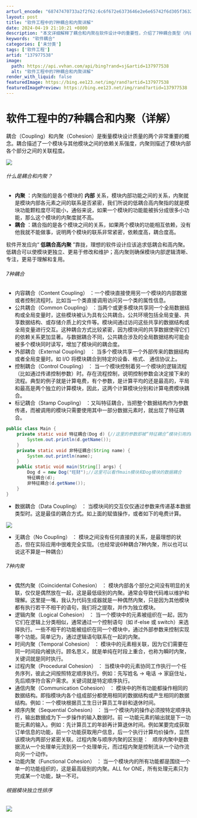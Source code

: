 ```yaml
---
arturl_encode: "68747470733a2f2f62:6c6f672e6373646e2e6e65742f6d305f36323035363233312f:61727469636c652f64657461696c732f313337393737353338"
layout: post
title: "软件工程中的7种耦合和内聚详解"
date: 2024-04-19 21:10:21 +0800
description: "本文详细解释了耦合和内聚在软件设计中的重要性，介绍了7种耦合类型（内容、公共、外部、控制、标记、数据"
keywords: "软件耦合"
categories: ['未分类']
tags: ['软件工程']
artid: "137977538"
image:
  path: https://api.vvhan.com/api/bing?rand=sj&artid=137977538
  alt: "软件工程中的7种耦合和内聚详解"
render_with_liquid: false
featuredImage: https://bing.ee123.net/img/rand?artid=137977538
featuredImagePreview: https://bing.ee123.net/img/rand?artid=137977538
---
```


# 软件工程中的7种耦合和内聚（详解）

耦合（Coupling）和内聚（Cohesion）是衡量模块设计质量的两个非常重要的概念。耦合描述了一个模块与其他模块之间的依赖关系强度，内聚则描述了模块内部各个部分之间的关联程度。

![](https://i-blog.csdnimg.cn/blog_migrate/a49ff0f6903b8a27d59d906fc12eb4f2.png)

###### 什么是耦合和内聚？

* **内聚**
  ：内聚指的是各个模块的
  **内部**
  关系，模块内部功能之间的关系，内聚就是模块内部各元素之间的联系是否紧密，我们所说的低耦合高内聚指的就是模块功能颗粒度尽可能小，通俗来说，如果一个模块的功能能被拆分成很多小功能，那么这个模块的内聚度就不高。
* **耦合**
  ：耦合指的是各个模块之间的关系，如果两个模块的功能相互依赖，没有他我就不能做事，说明两个模块的联系非常紧密，依赖度高，耦合度高。

软件开发应向“
**低耦合高内聚**
”靠拢，理想的软件设计应该追求低耦合和高内聚。低耦合可以使模块更独立、更易于修改和维护；高内聚则确保模块内部逻辑清晰、专注，更易于理解和复用。

###### 7种耦合

* 内容耦合（Content Coupling）
  ：一个模块直接使用另一个模块的内部数据或者控制流程时。比如当一个类直接调用访问另一个类的属性信息。
* 公共耦合（Common Coupling）
  ：当两个或更多模块共享同一个全局数据结构或全局变量时，这些模块被认为具有公共耦合。公共环境包括全局变量、共享数据结构、或存储介质上的文件等。模块间通过访问这些共享的数据结构或全局变量进行交互。这种耦合方式比较紧密，因为模块间的共享数据使得它们的依赖关系更加显著。与数据耦合不同，公共耦合涉及的全局数据结构可能会被多个模块同时读写，增加了模块间的耦合度。
* 外部耦合（External Coupling）
  ： 当多个模块共享一个外部传来的数据结构或者全局变量时。如 I/O 将模块耦合到特定的设备、格式、 通信协议上。
* 控制耦合（Control Coupling）
  ： 当一个模块控制着另一个模块的逻辑流程（比如通过传递控制参数）时。存在流程控制，说明控制参数会决定接下来的流程。典型的例子就是计算电费，有个参数，是计算平均的还是最高的，平局和最高是两个独立的计算模块，因此，这两个计算模块分别和计算电费模块耦合。
* 标记耦合（Stamp Coupling）
  ：又叫特征耦合，当把整个数据结构作为参数传递，而被调用的模块只需要使用其中一部分数据元素时，就出现了特征耦合。

```java
public class Main {
    private static void 特征耦合(Dog d) {//这里的参数即被“特征耦合”模块引用的Dog模块（类）的数据结构。
        System.out.println(d.getName());
    }
    private static void 非特征耦合(String name) {
        System.out.println(name);
    }
    public static void main(String[] args) {
        Dog d = new Dog("旺财");//这里可以看作main模块和Dog模块的数据耦合
        特征耦合(d);
        非特征耦合(d.getName());
    }
}
```

* 数据耦合（Data Coupling）
  ： 当模块间的交互仅仅通过参数来传递基本数据类型时。这是最佳的耦合方式。如上面的赋值操作，或者如下的电费计算。

![](https://i-blog.csdnimg.cn/blog_migrate/6839897711b069070d5891966781b524.png)

* 无耦合（No Coupling）
  ： 模块之间没有任何直接的关系，是最理想的状态，但在实际应用中很难完全实现。（也经常说6种耦合7种内聚，所以也可以说这不算是一种耦合）

###### 7种内聚

* 偶然内聚（Coincidental Cohesion）
  ： 模块内部各个部分之间没有明显的关联，仅仅是偶然放在一起，这是最低级别的内聚。通常会导致代码难以维护和理解。这里提一嘴，我认为代码生成器就是一种偶然内聚，只是因为其他模块都有执行若干不相干的语句，我们将之提取，并作为独立模块。
* 逻辑内聚（Logical Cohesion）
  ： 当一个模块中的元素被组织在一起，因为它们在逻辑上分类相似，通常通过一个控制语句（如 if-else 或 switch）来选择执行。一些不相干的功能被组织在同一个模块中，通过外部参数来控制实现哪个功能。简单记为，通过逻辑语句联系在一起的内聚。
* 时间内聚（Temporal Cohesion）
  ： 模块中的元素相关联，因为它们需要在同一时间段内被执行。顾名思义，就是单纯在时段上重合，也称为瞬时内聚，关键词就是同时执行。
* 过程内聚（Procedural Cohesion）
  ： 当模块中的元素协同工作执行一个任务序列，彼此之间按照特定顺序执行。例如：先写姓名 → 电话 → 家庭住址，先后顺序符合客户需求。关键词就是特定顺序执行。
* 通信内聚（Communication Cohesion）
  ： 模块中的所有功能都操作相同的数据结构。即指模块内各个组成部分都使用相同的数据结构或产生相同的数据结构。例如：一个模块根据员工生日计算员工年龄和退休时间。
* 顺序内聚（Sequential Cohesion）
  ： 当一个模块内的操作必须按特定顺序执行，输出数据成为下一步操作的输入数据时。前 一功能元素的输出就是下一功能元素的输入。例如：先计算员工的年龄再计算退休时间。例如某要完成获取订单信息的功能，前一个功能获取用户信息，后一个执行计算均价操作，显然该模块内两部分紧密关联。过程内聚与顺序内聚的区别是：   顺序内聚中是数据流从一个处理单元流到另一个处理单元，而过程内聚是控制流从一个动作流向另一个动作。
* 功能内聚（Functional Cohesion）
  ： 当一个模块内的所有功能都是围绕一个单一的功能组织的，这是最高级别的内聚。ALL for ONE，所有处理元素只为完成某一个功能，缺一不可。

###### 根据模块独立性排序

![](https://i-blog.csdnimg.cn/blog_migrate/4c9b6814c85eef46be039d2b24e51463.png)